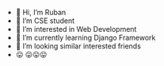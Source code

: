 - 👋 Hi, I’m Ruban
- 👻 I’m CSE student
- 👀 I’m interested in Web Development
- 🌱 I’m currently learning Django Framework
- 💞️ I’m looking similar interested friends
- 😛 😛😛😛

<!---
King-Of-Hell-07/King-Of-Hell-07 is a ✨ special ✨ repository because its `README.md` (this file) appears on your GitHub profile.
You can click the Preview link to take a look at your changes.
--->
